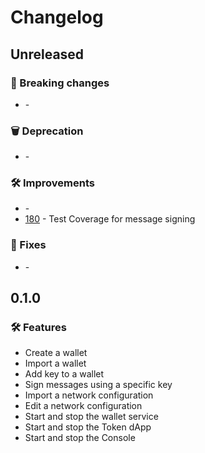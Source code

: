 # Changelog

## Unreleased

### 🚨 Breaking changes

- [](https://github.com/vegaprotocol/vegawallet-desktop/pull/) -

### 🗑️ Deprecation

- [](https://github.com/vegaprotocol/vegawallet-desktop/pull/) -

### 🛠 Improvements

- [](https://github.com/vegaprotocol/vegawallet-desktop/pull/) -
- [180](https://github.com/vegaprotocol/vegawallet-desktop/pull/180) - Test Coverage for message signing

### 🐛 Fixes

- [](https://github.com/vegaprotocol/vegawallet-desktop/pull/) -

## 0.1.0

### 🛠 Features
- Create a wallet
- Import a wallet
- Add key to a wallet
- Sign messages using a specific key
- Import a network configuration
- Edit a network configuration
- Start and stop the wallet service
- Start and stop the Token dApp
- Start and stop the Console
